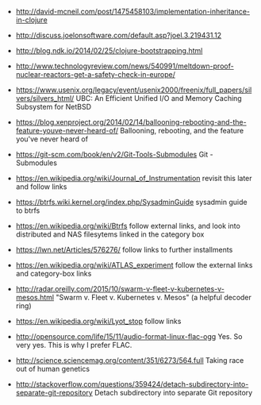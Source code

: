  - http://david-mcneil.com/post/1475458103/implementation-inheritance-in-clojure
 - http://discuss.joelonsoftware.com/default.asp?joel.3.219431.12
 - http://blog.ndk.io/2014/02/25/clojure-bootstrapping.html
 - http://www.technologyreview.com/news/540991/meltdown-proof-nuclear-reactors-get-a-safety-check-in-europe/

 - https://www.usenix.org/legacy/event/usenix2000/freenix/full_papers/silvers/silvers_html/
   UBC: An Efficient Unified I/O and Memory Caching Subsystem for NetBSD

 - https://blog.xenproject.org/2014/02/14/ballooning-rebooting-and-the-feature-youve-never-heard-of/
   Ballooning, rebooting, and the feature you've never heard of

 - https://git-scm.com/book/en/v2/Git-Tools-Submodules
   Git - Submodules

 - https://en.wikipedia.org/wiki/Journal_of_Instrumentation
   revisit this later and follow links

 - https://btrfs.wiki.kernel.org/index.php/SysadminGuide
   sysadmin guide to btrfs

 - https://en.wikipedia.org/wiki/Btrfs
   follow external links, and look into distributed and NAS filesytems linked in the category box

 - https://lwn.net/Articles/576276/
   follow links to further installments

 - https://en.wikipedia.org/wiki/ATLAS_experiment
   follow the external links and category-box links

 - http://radar.oreilly.com/2015/10/swarm-v-fleet-v-kubernetes-v-mesos.html
   "Swarm v. Fleet v. Kubernetes v. Mesos" (a helpful decoder ring)

 - https://en.wikipedia.org/wiki/Lyot_stop
   follow links

 - http://opensource.com/life/15/11/audio-format-linux-flac-ogg
   Yes.  So very yes.  This is why I prefer FLAC.

 - http://science.sciencemag.org/content/351/6273/564.full
   Taking race out of human genetics

 - http://stackoverflow.com/questions/359424/detach-subdirectory-into-separate-git-repository
   Detach subdirectory into separate Git repository

